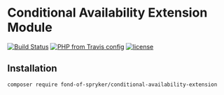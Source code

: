 # Conditional Availability Extension Module
[![Build Status](https://travis-ci.org/fond-of/spryker-conditional-availability-extension.svg?branch=master)](https://travis-ci.org/fond-of/spryker-conditional-availability-extension)
[![PHP from Travis config](https://img.shields.io/travis/php-v/symfony/symfony.svg)](https://php.net/)
[![license](https://img.shields.io/github/license/mashape/apistatus.svg)](https://packagist.org/packages/fond-of-spryker/conditional-availability-extension)

## Installation

```
composer require fond-of-spryker/conditional-availability-extension
```
